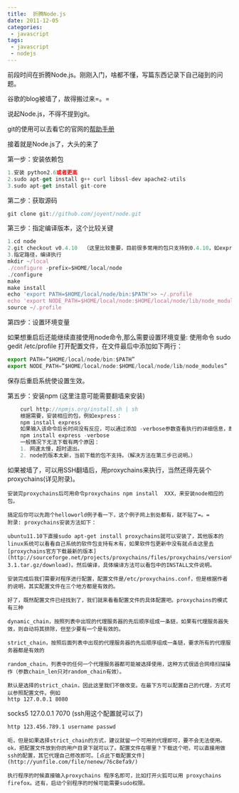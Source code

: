 ```yaml
---
title:  折腾Node.js
date: 2011-12-05
categories: 
 - javascript
tags: 
 - javascript
 - nodejs 
---
```


前段时间在折腾Node.js。刚刚入门，啥都不懂，写篇东西记录下自己碰到的问题。

谷歌的blog被墙了，故得搬过来=。=

说起Node.js，不得不提到git。

git的使用可以去看它的官网的[帮助手册](http://help.github.com/linux-set-up-git/)

接着就是Node.js了，大头的来了

第一步：安装依赖包

``` javascript
1.安装 python2.6或者更高
2.sudo apt-get install g++ curl libssl-dev apache2-utils
3.sudo apt-get install git-core
```

第二步：获取源码

``` javascript
git clone git://github.com/joyent/node.git
```

第三步：指定编译版本，这个比较关键

``` javascript
1.cd node
2.git checkout v0.4.10  （这里比较重要，目前很多常用的包只支持到0.4.10，如express，所以如果用最新的版本的话，会导致npm无法下载相应的包）
3.指定路径，编译执行
mkdir ~/local
./configure -prefix=$HOME/local/node
./configure
make
make install
echo 'export PATH=$HOME/local/node/bin:$PATH'>> ~/.profile
echo 'export NODE_PATH=$HOME/local/node:$HOME/local/node/lib/node_modules'>> ~/.profile
source ~/.profile
```

第四步：设置环境变量


如果想重启后还能继续直接使用node命令,那么需要设置环境变量:
使用命令 sudo gedit /etc/profile 打开配置文件，在文件最后中添加如下两行：
``` javascript
export PATH=”$HOME/local/node/bin:$PATH”
export NODE_PATH=”$HOME/local/node:$HOME/local/node/lib/node_modules”
```
保存后重启系统使设置生效。


第五步：安装npm (这里注意可能需要翻墙来安装)

``` javascript
    curl http://npmjs.org/install.sh | sh
    根据需要，安装相应的包，例如express：
    npm install express
    如果输入该命令后长时间没有反应，可以通过添加 -verbose参数查看执行的详细信息，即：
    npm install express -verbose
    一般情况下无法下载有两个原因：
    1. 网速太慢，超时退出。
    2. node的版本太新，当前下载的包不支持。（解决方法在第三步已说明。）
```

如果被墙了，可以用SSH翻墙后，用proxychains来执行，当然还得先装个proxychains(详见附录)。

    安装完proxychains后可用命令proxychains npm install  XXX，来安装node相应的包。

    搞定后你可以先跑个helloworld例子看一下，这个例子网上到处都有，就不贴了=。=
    附录: proxychains安装方法如下：

    ubuntu11.10下直接sudo apt-get install proxychains就可以安装了，其他版本的linux系统可以看看自己系统的软件包支持有木有，如果软件包更新中没有就点击这里去[proxychains官方下载最新的版本](http://sourceforge.net/projects/proxychains/files/proxychains/version%203.1/proxychains-3.1.tar.gz/download)。然后编译，具体编译方法可以看包中的INSTALL文件说明。

    安装完成后我们需要对程序进行配置，配置文件是/etc/proxychains.conf，但是根据作者的说明，其实配置文件在三个地方都是有效的。

    好了，既然配置文件已经找到了，我们就来看看配置文件的具体配置吧。proxychains的模式有三种

    dynamic_chain，按照列表中出现的代理服务器的先后顺序组成一条链，如果有代理服务器失效，则自动将其排除，但至少要有一个是有效的。

    strict_chain，按照后面列表中出现的代理服务器的先后顺序组成一条链，要求所有的代理服务器都是有效的

    random_chain，列表中的任何一个代理服务器都可能被选择使用，这种方式很适合网络扫描操作（参数chain_len只对random_chain有效）。

    默认是选择的strict_chain，因此这里我们不做改变。在最下方可以配置自己的代理，方式可以参照配置文件。例如
    http 127.0.0.1 8080

socks5 127.0.0.1 7070 (ssh用这个配置就可以了)

    http 123.456.789.1 username passwd

    呃，但是如果选择strict_chain的方式，建议就留一个可用的代理即可，要不会无法使用。ok，把配置文件放到你的用户目录下就可以了。配置文件在哪里？下载这个吧，可以直接用做ssh的配置，其它代理自己修改即可。[点此下载配置文件](http://yunfile.com/file/nenew/76c8efa9/)

    执行程序的时候直接输入proxychains 程序名即可，比如打开火狐可以用 proxychains firefox。还有，启动个别程序的时候可能需要sudo权限。

